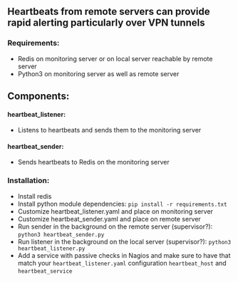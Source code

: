 ## Heartbeats from remote servers can provide rapid alerting particularly over VPN tunnels

### Requirements:
 - Redis on monitoring server or on local server reachable by remote server
 - Python3 on monitoring server as well as remote server

## Components: 
#### heartbeat_listener:
- Listens to heartbeats and sends them to the monitoring server

#### heartbeat_sender:
- Sends heartbeats to Redis on the monitoring server

### Installation:
  - Install redis
  - Install python module dependencies: `pip install -r requirements.txt`
  - Customize heartbeat_listener.yaml and place on monitoring server
  - Customize heartbeat_sender.yaml and place on remote server
  - Run sender in the background on the remote server (supervisor?): `python3 heartbeat_sender.py`
  - Run listener in the background on the local server (supervisor?): `python3 heartbeat_listener.py`
  - Add a service with passive checks in Nagios and make sure to have that match your `heartbeat_listener.yaml` configuration `heartbeat_host` and `heartbeat_service`